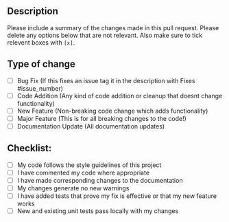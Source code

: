 ## Description
Please include a summary of the changes made in this pull request.
Please delete any options below that are not relevant.
Also make sure to tick relevent boxes with `[x]`.

## Type of change
- [ ] Bug Fix (If this fixes an issue tag it in the description with Fixes #issue_number)
- [ ] Code Addition (Any kind of code addition or cleanup that doesnt change functionality)
- [ ] New Feature (Non-breaking code change which adds functionality)
- [ ] Major Feature (This is for all breaking changes to the code!)
- [ ] Documentation Update (All documentation updates)

## Checklist:
- [ ] My code follows the style guidelines of this project
- [ ] I have commented my code where appropriate
- [ ] I have made corresponding changes to the documentation
- [ ] My changes generate no new warnings
- [ ] I have added tests that prove my fix is effective or that my new feature works
- [ ] New and existing unit tests pass locally with my changes
